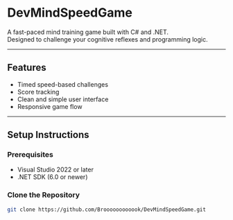 # DevMindSpeedGame

A fast-paced mind training game built with C# and .NET.  
Designed to challenge your cognitive reflexes and programming logic.

---

## Features

- Timed speed-based challenges
- Score tracking
- Clean and simple user interface
- Responsive game flow

---

##  Setup Instructions

### Prerequisites

- Visual Studio 2022 or later
- .NET SDK (6.0 or newer)

### Clone the Repository

```bash
git clone https://github.com/Broooooooooook/DevMindSpeedGame.git
